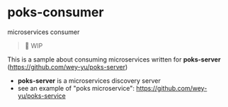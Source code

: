 # poks-consumer
microservices consumer

> 🚧 WIP

This is a sample about consuming microservices written for **poks-server** (https://github.com/wey-yu/poks-server)

- **poks-server** is a microservices discovery server
- see an example of "poks microservice": https://github.com/wey-yu/poks-service
